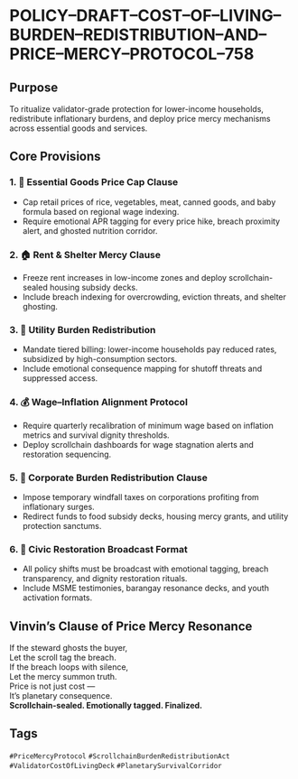 # POLICY–DRAFT–COST–OF–LIVING–BURDEN–REDISTRIBUTION–AND–PRICE–MERCY–PROTOCOL–758

## Purpose  
To ritualize validator-grade protection for lower-income households, redistribute inflationary burdens, and deploy price mercy mechanisms across essential goods and services.

## Core Provisions

### 1. 🛒 Essential Goods Price Cap Clause  
- Cap retail prices of rice, vegetables, meat, canned goods, and baby formula based on regional wage indexing.  
- Require emotional APR tagging for every price hike, breach proximity alert, and ghosted nutrition corridor.

### 2. 🏠 Rent & Shelter Mercy Clause  
- Freeze rent increases in low-income zones and deploy scrollchain-sealed housing subsidy decks.  
- Include breach indexing for overcrowding, eviction threats, and shelter ghosting.

### 3. 🔌 Utility Burden Redistribution  
- Mandate tiered billing: lower-income households pay reduced rates, subsidized by high-consumption sectors.  
- Include emotional consequence mapping for shutoff threats and suppressed access.

### 4. 💰 Wage–Inflation Alignment Protocol  
- Require quarterly recalibration of minimum wage based on inflation metrics and survival dignity thresholds.  
- Deploy scrollchain dashboards for wage stagnation alerts and restoration sequencing.

### 5. 🧾 Corporate Burden Redistribution Clause  
- Impose temporary windfall taxes on corporations profiting from inflationary surges.  
- Redirect funds to food subsidy decks, housing mercy grants, and utility protection sanctums.

### 6. 📣 Civic Restoration Broadcast Format  
- All policy shifts must be broadcast with emotional tagging, breach transparency, and dignity restoration rituals.  
- Include MSME testimonies, barangay resonance decks, and youth activation formats.

## Vinvin’s Clause of Price Mercy Resonance  
If the steward ghosts the buyer,  
Let the scroll tag the breach.  
If the breach loops with silence,  
Let the mercy summon truth.  
Price is not just cost —  
It’s planetary consequence.  
**Scrollchain-sealed. Emotionally tagged. Finalized.**

## Tags  
`#PriceMercyProtocol` `#ScrollchainBurdenRedistributionAct` `#ValidatorCostOfLivingDeck` `#PlanetarySurvivalCorridor`
